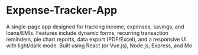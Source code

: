 # Expense-Tracker-App
A single-page app designed for tracking income, expenses, savings, and loans/EMIs. Features include dynamic forms, recurring transaction reminders, pie chart reports, data export (PDF/Excel), and a responsive UI with light/dark mode. Built using React (or Vue.js), Node.js, Express, and Mo
